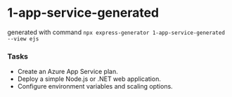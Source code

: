 # 1-app-service-generated

generated with command `npx express-generator 1-app-service-generated --view ejs`

### Tasks

- Create an Azure App Service plan.
- Deploy a simple Node.js or .NET web application.
- Configure environment variables and scaling options.
